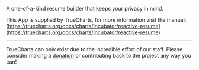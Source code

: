 A one-of-a-kind resume builder that keeps your privacy in mind.

This App is supplied by TrueCharts, for more information visit the manual: [https://truecharts.org/docs/charts/incubator/reactive-resume](https://truecharts.org/docs/charts/incubator/reactive-resume)

---

TrueCharts can only exist due to the incredible effort of our staff.
Please consider making a [donation](https://truecharts.org/docs/about/sponsor) or contributing back to the project any way you can!
